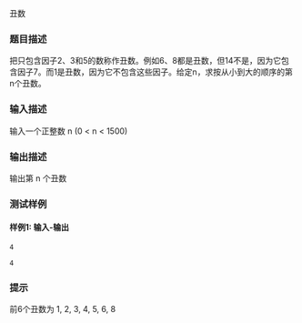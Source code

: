 丑数

### 题目描述

把只包含因子2、3和5的数称作丑数。例如6、8都是丑数，但14不是，因为它包含因子7。而1是丑数，因为它不包含这些因子。给定n，求按从小到大的顺序的第n个丑数。

### 输入描述

输入一个正整数 n (0 < n < 1500)

### 输出描述

输出第 n 个丑数

### 测试样例

#### 样例1: 输入-输出

```
4
```

```
4
```

### 提示

前6个丑数为 1, 2, 3, 4, 5, 6, 8
